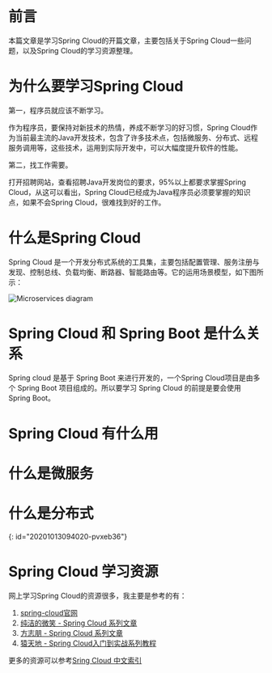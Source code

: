 # 前言

本篇文章是学习Spring Cloud的开篇文章，主要包括关于Spring Cloud一些问题，以及Spring Cloud的学习资源整理。

# 为什么要学习Spring Cloud

第一，程序员就应该不断学习。

作为程序员，要保持对新技术的热情，养成不断学习的好习惯，Spring Cloud作为当前最主流的Java开发技术，包含了许多技术点，包括微服务、分布式、远程服务调用等，这些技术，运用到实际开发中，可以大幅度提升软件的性能。

第二，找工作需要。

打开招聘网站，查看招聘Java开发岗位的要求，95%以上都要求掌握Spring Cloud，从这可以看出，Spring Cloud已经成为Java程序员必须要掌握的知识点，如果不会Spring Cloud，很难找到好的工作。


# 什么是Spring Cloud

Spring Cloud 是一个开发分布式系统的工具集，主要包括配置管理、服务注册与发现、控制总线、负载均衡、断路器、智能路由等。它的运用场景模型，如下图所示：

![Microservices diagram](https://spring.io/images/diagram-microservices-88e01c7d34c688cb49556435c130d352.svg)

# Spring Cloud 和 Spring Boot 是什么关系

Spring cloud 是基于 Spring Boot 来进行开发的，一个Spring Cloud项目是由多个 Spring Boot 项目组成的。所以要学习 Spring Cloud 的前提是要会使用 Spring Boot。


# Spring Cloud 有什么用

# 什么是微服务

# 什么是分布式


{: id="20201013094020-pvxeb36"}

# Spring Cloud 学习资源

网上学习Spring Cloud的资源很多，我主要是参考的有：

1. [spring-cloud官网](https://spring.io/projects/spring-cloud)
2. [纯洁的微笑 - Spring Cloud 系列文章](http://www.ityouknow.com/spring-cloud.html)
3. [方志朋 - Spring Cloud 系列文章](https://www.fangzhipeng.com/spring-cloud.html)
4. [猿天地 - Spring Cloud入门到实战系列教程](http://cxytiandi.com/blog/detail/17470)

更多的资源可以参考[Sring Cloud 中文索引](http://springcloud.fun/)
